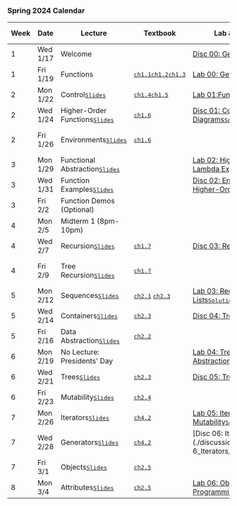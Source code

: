 ### Spring 2024 Calendar

| Week | Date      | Lecture                                                      | Textbook                                                     | Lab & Discussion Links                                       | Homework & Project                                           |
| ---- | --------- | ------------------------------------------------------------ | ------------------------------------------------------------ | ------------------------------------------------------------ | ------------------------------------------------------------ |
| 1    | Wed 1/17  | Welcome                                                      |                                                              | [Disc 00: Getting Started](./discussion/Disc00_Getting_Started.pdf) |                                                              |
| 1    | Fri 1/19  | Functions                                                    | <kbd>[ch1.1](https://www.composingprograms.com/pages/11-getting-started.html)</kbd><kbd>[ch1.2](https://www.composingprograms.com/pages/12-elements-of-programming.html)</kbd><kbd>[ch1.3](https://www.composingprograms.com/pages/13-defining-new-functions.html)</kbd> | [Lab 00: Getting Started](./labs/Lab00_Getting_Started.md) <kbd>[Solutions](./offical-solutions/lab/lab00/lab00.py)</kbd> | [HW 01: Functions, Control](./homework/Homework01_Functions_Control.md) <kbd>[Solutions](./offical-solutions/homework/homework01/hw01.py)</kbd> |
| 2    | Mon 1/22  | Control<kbd>[Slides](slides/03-Control_1pp.pdf)</kbd>        | <kbd>[ch1.4](https://www.composingprograms.com/pages/14-designing-functions.html)</kbd><kbd>[ch1.5](https://www.composingprograms.com/pages/15-control.html)</kbd> | [Lab 01:Functions, Control](./labs/Lab01_Functions_Control.md)<kbd>[Solutions](./offical-solutions/lab/lab01/lab01.py)</kbd> |                                                              |
| 2    | Wed 1/24  | Higher-Order Functions<kbd>[Slides](slides/04-Higher-Order_Functions_1pp.pdf)</kbd> | <kbd>[ch1.6](https://www.composingprograms.com/pages/16-higher-order-functions.html)</kbd> | [Disc 01: Control, Environment Diagrams](./discussion/Disc01_Control_Environment_diagrams.pdf)<kbd>[Solutions](./offical-solutions/discussion/Disc01_Control_Environment_diagrams.pdf)</kbd> | [Hog](./project/Project01_The_Game_of_Hog_hog.md)            |
| 2    | Fri 1/26  | Environments<kbd>[Slides](slides/05-Environments_1pp.pdf)</kbd> | <kbd>[ch1.6](https://www.composingprograms.com/pages/16-higher-order-functions.html)</kbd> |                                                              | [HW 02: Higher-Order Functions](./homework/Homework02_Higher_Order_Functions.md)<kbd>[Solutions](./offical-solutions/homework/homework02/hw02.py)</kbd> |
| 3    | Mon 1/29  | Functional Abstraction<kbd>[Slides](./slides/06-Functional_Abstraction_1pp.pdf)</kbd> |                                                              | [Lab 02: Highr-Order Functions, Lambda Expressions](./labs/Lab02_Higher_Order_Functions_Lambda_Expressions.md)<kbd>[Solutions](./offical-solutions/lab/lab02/lab02.py)</kbd> |                                                              |
| 3    | Wed 1/31  | Function Examples<kbd>[Slides](./slides/07-Function_Examples_1pp.pdf)</kbd> |                                                              | [Disc 02: Environment Diagrams, Higher-Order Functions](./discussion/Disc02_Environment_Diagrams_Higher_Order_Functions.pdf)<kbd>[Solutions](./offical-solutions/discussion/Disc02_Environment_Diagrams_Higher_Order_Functions.pdf)</kbd> |                                                              |
| 3    | Fri 2/2   | Function Demos (Optional)                                    |                                                              |                                                              |                                                              |
| 4    | Mon 2/5   | Midterm 1 (8pm-10pm)                                         |                                                              |                                                              |                                                              |
| 4    | Wed 2/7   | Recursion<kbd>[Slides](./slides/09-Recursion_1pp.pdf)</kbd>  | <kbd>[ch1.7](https://www.composingprograms.com/pages/17-recursive-functions.html)</kbd> | [Disc 03: Recursion](./discussion/Disc03_Recursion.pdf)<kbd>[Solutions](./offical-solutions/discussion/Disc03_Recursion.pdf)</kbd> |                                                              |
| 4    | Fri 2/9   | Tree Recursion<kbd>[Slides](./slides/10-Tree_Recursion_1pp.pdf)</kbd> | <kbd>[ch1.7](https://www.composingprograms.com/pages/17-recursive-functions.html)</kbd> |                                                              | [HW 03: Recursion, Tree Recursion](./homework/Homework03_Recursion_Tree_Recursion.md)<kbd>[Solutions](./offical-solutions/homework/homework03/hw03.py)</kbd> |
| 5    | Mon 2/12  | Sequences<kbd>[Slides](./slides/11-Sequences_1pp.pdf)</kbd>  | <kbd>[ch2.1](https://www.composingprograms.com/pages/21-introduction.html)</kbd> <kbd>[ch2.3](https://www.composingprograms.com/pages/23-sequences.html)</kbd> | [Lab 03: Recursion, Python Lists](./labs/Lab03_Recursion_Python_Lists.md)<kbd>[Solutions](./offical-solutions/lab/lab03/lab03.py)</kbd> |                                                              |
| 5    | Wed 2/14  | Containers<kbd>[Slides](./slides/12-Containers_1pp.pdf)</kbd> | <kbd>[ch2.3](https://www.composingprograms.com/pages/23-sequences.html)</kbd> | [Disc 04: Tree Recursion](./discussion/Disc04_Tree_Recursion.pdf)<kbd>[Solutions](./offical-solutions/discussion/Disc04_Tree_Recursion.pdf)</kbd> | [Cats](./project/Project02_CS_61A_Autocorrected_Typing_Software.md) |
| 5    | Fri 2/16  | Data Abstraction<kbd>[Slides](./slides/13-Data_Abstraction_1pp.pdf)</kbd> | <kbd>[ch2.2](https://www.composingprograms.com/pages/22-data-abstraction.html)</kbd> |                                                              |                                                              |
| 6    | Mon 2/19  | No Lecture: Presidents' Day                                  |                                                              | [Lab 04: Tree Recursion, Data Abstraction](./labs/Lab04_Tree_Recursion_Data_Abstraction.md)<kbd>[Solutions](./offical-solutions/lab/lab04/lab04.py)</kbd> |                                                              |
| 6    | Wed 2/21  | Trees<kbd>[Slides](./slides/14-Trees_1pp.pdf)</kbd>          | <kbd>[ch2.3](https://www.composingprograms.com/pages/23-sequences.html)</kbd> | [Disc 05: Trees](./discussion/Disc05_Trees.pdf)<kbd>[Solutions](./offical-solutions/discussion/Disc05_Trees.pdf)</kbd> |                                                              |
| 6    | Fri 2/23  | Mutability<kbd>[Slides](./slides/15-Mutability_1pp.pdf)</kbd> | <kbd>[ch2.4](https://www.composingprograms.com/pages/24-mutable-data.html)</kbd> |                                                              | [HW 04: Sequences, Trees](./homework/Homework04_Sequences_Trees.md)<kbd>[Solutions](./offical-solutions/homework/homework04/hw04.py)</kbd> |
| 7    | Mon 2/26  | Iterators<kbd>[Slides](./slides/16-Iterators_1pp.pdf)</kbd>  | <kbd>[ch4.2](https://www.composingprograms.com/pages/42-implicit-sequences.html)</kbd> | [Lab 05: Iterators, Mutability](./labs/Lab05_Mutability_Iterators.md)<kbd>[Solutions](./offical-solutions/lab/lab05/lab05.py)</kbd> |                                                              |
| 7    | Wed 2/28  | Generators<kbd>[Slides](./slides/17-Generators_1pp.pdf)</kbd> | <kbd>[ch4.2](https://www.composingprograms.com/pages/42-implicit-sequences.html)</kbd> | [Disc 06: Iterators, Generators](./discussion/Discussion 6_Iterators_Generators.md)<kbd>[Solutions](./offical-solutions/discussion/Disc06_Iterators_Generators.pdf)</kbd> |                                                              |
| 7    | Fri   3/1 | Objects<kbd>[Slides](./slides/18-Objects_1pp.pdf)</kbd>      | <kbd>[ch2.5](https://www.composingprograms.com/pages/25-object-oriented-programming.html)</kbd> |                                                              | [HW 05: Generators](./homework/Homework05_Generators.md)<kbd>[Solutions](./offical-solutions/homework/homework05/hw05.py)</kbd> |
| 8    | Mon 3/4   | Attributes<kbd>[Slides](./slides/19-Attributes_1pp.pdf)</kbd> | <kbd>[ch2.5](https://www.composingprograms.com/pages/25-object-oriented-programming.html)</kbd> | [Lab 06: Object-Oriented Programming](./labs/Lab06_Object_Oriented_Programming.md)<kbd>[Solutions](./offical-solutions/lab/lab06/lab06.py)</kbd> |                                                              |

  

 

